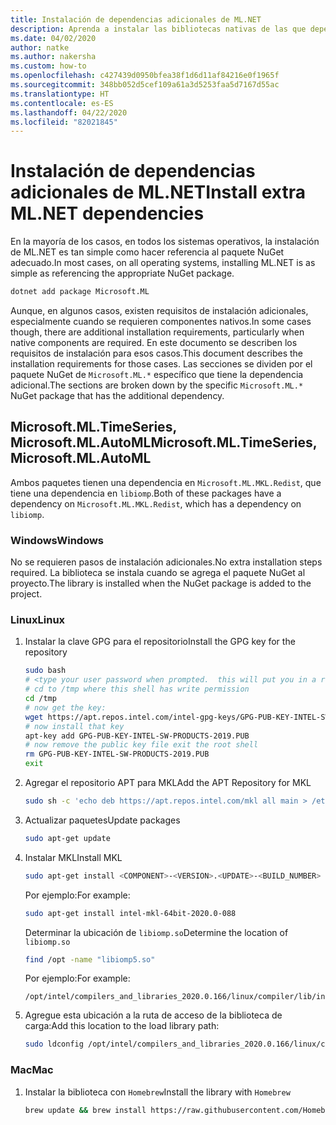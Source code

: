 ```yaml
---
title: Instalación de dependencias adicionales de ML.NET
description: Aprenda a instalar las bibliotecas nativas de las que dependen los paquetes de ML.NET, pero que no se instalan con los paquetes NuGet.
ms.date: 04/02/2020
author: natke
ms.author: nakersha
ms.custom: how-to
ms.openlocfilehash: c427439d0950bfea38f1d6d11af84216e0f1965f
ms.sourcegitcommit: 348bb052d5cef109a61a3d5253faa5d7167d55ac
ms.translationtype: HT
ms.contentlocale: es-ES
ms.lasthandoff: 04/22/2020
ms.locfileid: "82021845"
---
```

# <a name="install-extra-mlnet-dependencies"></a><span data-ttu-id="4ac44-103">Instalación de dependencias adicionales de ML.NET</span><span class="sxs-lookup"><span data-stu-id="4ac44-103">Install extra ML.NET dependencies</span></span>

<span data-ttu-id="4ac44-104">En la mayoría de los casos, en todos los sistemas operativos, la instalación de ML.NET es tan simple como hacer referencia al paquete NuGet adecuado.</span><span class="sxs-lookup"><span data-stu-id="4ac44-104">In most cases, on all operating systems, installing ML.NET is as simple as referencing the appropriate NuGet package.</span></span>

```bash
dotnet add package Microsoft.ML
```

<span data-ttu-id="4ac44-105">Aunque, en algunos casos, existen requisitos de instalación adicionales, especialmente cuando se requieren componentes nativos.</span><span class="sxs-lookup"><span data-stu-id="4ac44-105">In some cases though, there are additional installation requirements, particularly when native components are required.</span></span> <span data-ttu-id="4ac44-106">En este documento se describen los requisitos de instalación para esos casos.</span><span class="sxs-lookup"><span data-stu-id="4ac44-106">This document describes the installation requirements for those cases.</span></span> <span data-ttu-id="4ac44-107">Las secciones se dividen por el paquete NuGet de `Microsoft.ML.*` específico que tiene la dependencia adicional.</span><span class="sxs-lookup"><span data-stu-id="4ac44-107">The sections are broken down by the specific `Microsoft.ML.*` NuGet package that has the additional dependency.</span></span>

## <a name="microsoftmltimeseries-microsoftmlautoml"></a><span data-ttu-id="4ac44-108">Microsoft.ML.TimeSeries, Microsoft.ML.AutoML</span><span class="sxs-lookup"><span data-stu-id="4ac44-108">Microsoft.ML.TimeSeries, Microsoft.ML.AutoML</span></span>

<span data-ttu-id="4ac44-109">Ambos paquetes tienen una dependencia en `Microsoft.ML.MKL.Redist`, que tiene una dependencia en `libiomp`.</span><span class="sxs-lookup"><span data-stu-id="4ac44-109">Both of these packages have a dependency on `Microsoft.ML.MKL.Redist`, which has a dependency on `libiomp`.</span></span>

### <a name="windows"></a><span data-ttu-id="4ac44-110">Windows</span><span class="sxs-lookup"><span data-stu-id="4ac44-110">Windows</span></span>

<span data-ttu-id="4ac44-111">No se requieren pasos de instalación adicionales.</span><span class="sxs-lookup"><span data-stu-id="4ac44-111">No extra installation steps required.</span></span> <span data-ttu-id="4ac44-112">La biblioteca se instala cuando se agrega el paquete NuGet al proyecto.</span><span class="sxs-lookup"><span data-stu-id="4ac44-112">The library is installed when the NuGet package is added to the project.</span></span>

### <a name="linux"></a><span data-ttu-id="4ac44-113">Linux</span><span class="sxs-lookup"><span data-stu-id="4ac44-113">Linux</span></span>

1. <span data-ttu-id="4ac44-114">Instalar la clave GPG para el repositorio</span><span class="sxs-lookup"><span data-stu-id="4ac44-114">Install the GPG key for the repository</span></span>

    ```bash
    sudo bash
    # <type your user password when prompted.  this will put you in a root shell>
    # cd to /tmp where this shell has write permission
    cd /tmp
    # now get the key:
    wget https://apt.repos.intel.com/intel-gpg-keys/GPG-PUB-KEY-INTEL-SW-PRODUCTS-2019.PUB
    # now install that key
    apt-key add GPG-PUB-KEY-INTEL-SW-PRODUCTS-2019.PUB
    # now remove the public key file exit the root shell
    rm GPG-PUB-KEY-INTEL-SW-PRODUCTS-2019.PUB
    exit
    ```

2. <span data-ttu-id="4ac44-115">Agregar el repositorio APT para MKL</span><span class="sxs-lookup"><span data-stu-id="4ac44-115">Add the APT Repository for MKL</span></span>

    ```bash
    sudo sh -c 'echo deb https://apt.repos.intel.com/mkl all main > /etc/apt/sources.list.d/intel-mkl.list'
    ```

3. <span data-ttu-id="4ac44-116">Actualizar paquetes</span><span class="sxs-lookup"><span data-stu-id="4ac44-116">Update packages</span></span>

    ```bash
    sudo apt-get update
    ```

4. <span data-ttu-id="4ac44-117">Instalar MKL</span><span class="sxs-lookup"><span data-stu-id="4ac44-117">Install MKL</span></span>

    ```bash
    sudo apt-get install <COMPONENT>-<VERSION>.<UPDATE>-<BUILD_NUMBER>
    ```

    <span data-ttu-id="4ac44-118">Por ejemplo:</span><span class="sxs-lookup"><span data-stu-id="4ac44-118">For example:</span></span>

    ```bash
    sudo apt-get install intel-mkl-64bit-2020.0-088
    ```

    <span data-ttu-id="4ac44-119">Determinar la ubicación de `libiomp.so`</span><span class="sxs-lookup"><span data-stu-id="4ac44-119">Determine the location of `libiomp.so`</span></span>

    ```bash
    find /opt -name "libiomp5.so"
    ```

    <span data-ttu-id="4ac44-120">Por ejemplo:</span><span class="sxs-lookup"><span data-stu-id="4ac44-120">For example:</span></span>

    ```output
    /opt/intel/compilers_and_libraries_2020.0.166/linux/compiler/lib/intel64_lin/libiomp5.so
    ```

5. <span data-ttu-id="4ac44-121">Agregue esta ubicación a la ruta de acceso de la biblioteca de carga:</span><span class="sxs-lookup"><span data-stu-id="4ac44-121">Add this location to the load library path:</span></span>

    ```bash
    sudo ldconfig /opt/intel/compilers_and_libraries_2020.0.166/linux/compiler/lib/intel64_lin
    ```

### <a name="mac"></a><span data-ttu-id="4ac44-122">Mac</span><span class="sxs-lookup"><span data-stu-id="4ac44-122">Mac</span></span>

1. <span data-ttu-id="4ac44-123">Instalar la biblioteca con `Homebrew`</span><span class="sxs-lookup"><span data-stu-id="4ac44-123">Install the library with `Homebrew`</span></span>

    ```bash
    brew update && brew install https://raw.githubusercontent.com/Homebrew/homebrew-core/f5b1ac99a7fba27c19cee0bc4f036775c889b359/Formula/libomp.rb && brew link libomp --force
    ```
